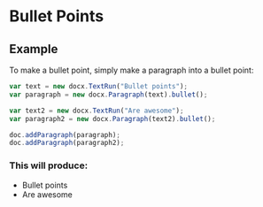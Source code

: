 # Bullet Points

## Example

To make a bullet point, simply make a paragraph into a bullet point:

```js
var text = new docx.TextRun("Bullet points");
var paragraph = new docx.Paragraph(text).bullet();

var text2 = new docx.TextRun("Are awesome");
var paragraph2 = new docx.Paragraph(text2).bullet();

doc.addParagraph(paragraph);
doc.addParagraph(paragraph2);
```

### This will produce:

*   Bullet points
*   Are awesome
